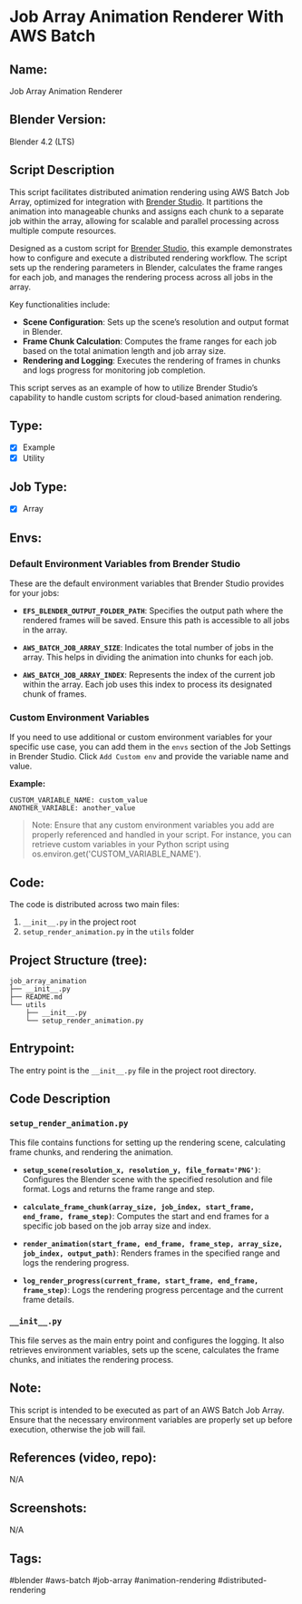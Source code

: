 # Job Array Animation Renderer With AWS Batch

## Name:
Job Array Animation Renderer

## Blender Version:
Blender 4.2 (LTS)

## Script Description
This script facilitates distributed animation rendering using AWS Batch Job Array, optimized for integration with <a href="https://www.brenderstudio.com" target="_blank">Brender Studio</a>. It partitions the animation into manageable chunks and assigns each chunk to a separate job within the array, allowing for scalable and parallel processing across multiple compute resources.

Designed as a custom script for <a href="https://www.brenderstudio.com" target="_blank">Brender Studio</a>, this example demonstrates how to configure and execute a distributed rendering workflow. The script sets up the rendering parameters in Blender, calculates the frame ranges for each job, and manages the rendering process across all jobs in the array.


Key functionalities include:
- **Scene Configuration**: Sets up the scene’s resolution and output format in Blender.
- **Frame Chunk Calculation**: Computes the frame ranges for each job based on the total animation length and job array size.
- **Rendering and Logging**: Executes the rendering of frames in chunks and logs progress for monitoring job completion.

This script serves as an example of how to utilize Brender Studio’s capability to handle custom scripts for cloud-based animation rendering.

## Type:
- [x] Example
- [x] Utility

## Job Type:
- [x] Array

## Envs:

### Default Environment Variables from Brender Studio
These are the default environment variables that Brender Studio provides for your jobs:

- **`EFS_BLENDER_OUTPUT_FOLDER_PATH`**: Specifies the output path where the rendered frames will be saved. Ensure this path is accessible to all jobs in the array.
  
- **`AWS_BATCH_JOB_ARRAY_SIZE`**: Indicates the total number of jobs in the array. This helps in dividing the animation into chunks for each job.
  
- **`AWS_BATCH_JOB_ARRAY_INDEX`**: Represents the index of the current job within the array. Each job uses this index to process its designated chunk of frames.

### Custom Environment Variables
If you need to use additional or custom environment variables for your specific use case, you can add them in the `envs` section of the Job Settings in Brender Studio. Click `Add Custom env` and provide the variable name and value.

**Example:**
```plaintext
CUSTOM_VARIABLE_NAME: custom_value
ANOTHER_VARIABLE: another_value
```

>Note: Ensure that any custom environment variables you add are properly referenced and handled in your script. For instance, you can retrieve custom variables in your Python script using os.environ.get('CUSTOM_VARIABLE_NAME').

## Code:
The code is distributed across two main files:

1. `__init__.py` in the project root
2. `setup_render_animation.py` in the `utils` folder



## Project Structure (tree):
```
job_array_animation
├── __init__.py
├── README.md
└── utils
    ├── __init__.py
    └── setup_render_animation.py
```

## Entrypoint:
The entry point is the `__init__.py` file in the project root directory.

## Code Description

### `setup_render_animation.py`
This file contains functions for setting up the rendering scene, calculating frame chunks, and rendering the animation.

- **`setup_scene(resolution_x, resolution_y, file_format='PNG')`**: Configures the Blender scene with the specified resolution and file format. Logs and returns the frame range and step.

- **`calculate_frame_chunk(array_size, job_index, start_frame, end_frame, frame_step)`**: Computes the start and end frames for a specific job based on the job array size and index.

- **`render_animation(start_frame, end_frame, frame_step, array_size, job_index, output_path)`**: Renders frames in the specified range and logs the rendering progress.

- **`log_render_progress(current_frame, start_frame, end_frame, frame_step)`**: Logs the rendering progress percentage and the current frame details.

### `__init__.py`
This file serves as the main entry point and configures the logging. It also retrieves environment variables, sets up the scene, calculates the frame chunks, and initiates the rendering process.


## Note:
This script is intended to be executed as part of an AWS Batch Job Array. Ensure that the necessary environment variables are properly set up before execution, otherwise the job will fail.


## References (video, repo):
N/A

## Screenshots:
N/A

## Tags:
#blender #aws-batch #job-array #animation-rendering #distributed-rendering